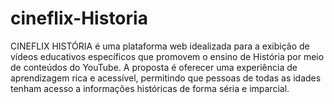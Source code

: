 # cineflix-Historia
CINEFLIX HISTÓRIA é uma plataforma web idealizada para a exibição de vídeos educativos específicos que promovem o ensino de História por meio de conteúdos do YouTube. A proposta é oferecer uma experiência de aprendizagem rica e acessível, permitindo que pessoas de todas as idades tenham acesso a informações históricas de forma séria e imparcial.
